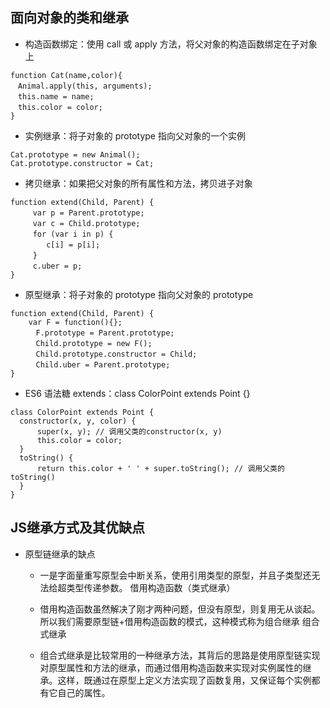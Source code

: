 ## 面向对象的类和继承
  * 构造函数绑定：使用 call 或 apply 方法，将父对象的构造函数绑定在子对象上
  ```
  function Cat(name,color){
  　Animal.apply(this, arguments);
  　this.name = name;
  　this.color = color;
  }
  ```

  * 实例继承：将子对象的 prototype 指向父对象的一个实例
  ```
  Cat.prototype = new Animal();
  Cat.prototype.constructor = Cat;
  ```

  * 拷贝继承：如果把父对象的所有属性和方法，拷贝进子对象
  ```
  function extend(Child, Parent) {
  　　　var p = Parent.prototype;
  　　　var c = Child.prototype;
  　　　for (var i in p) {
  　　　   c[i] = p[i];
  　　　}
  　　　c.uber = p;
  }
  ```

  * 原型继承：将子对象的 prototype 指向父对象的 prototype
  ```
  function extend(Child, Parent) {
      var F = function(){};
      　F.prototype = Parent.prototype;
      　Child.prototype = new F();
      　Child.prototype.constructor = Child;
      　Child.uber = Parent.prototype;
  }
  ```
  * ES6 语法糖 extends：class ColorPoint extends Point {}
  ```
  class ColorPoint extends Point {
    constructor(x, y, color) {
        super(x, y); // 调用父类的constructor(x, y)
        this.color = color;
    }
    toString() {
        return this.color + ' ' + super.toString(); // 调用父类的toString()
    }
  }
  ```

## JS继承方式及其优缺点
  * 原型链继承的缺点

    * 一是字面量重写原型会中断关系，使用引用类型的原型，并且子类型还无法给超类型传递参数。
    借用构造函数（类式继承）

    * 借用构造函数虽然解决了刚才两种问题，但没有原型，则复用无从谈起。所以我们需要原型链+借用构造函数的模式，这种模式称为组合继承
    组合式继承

    * 组合式继承是比较常用的一种继承方法，其背后的思路是使用原型链实现对原型属性和方法的继承，而通过借用构造函数来实现对实例属性的继承。这样，既通过在原型上定义方法实现了函数复用，又保证每个实例都有它自己的属性。